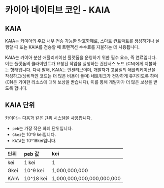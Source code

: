 # 카이아 네이티브 코인 - KAIA

## KAIA <a id="klay"></a>

KAIA는 카이아의 주요 내부 전송 가능한 암호화폐로, 스마트 컨트랙트를 생성하거나 실행할 때 또는 KAIA를 전송할 때 트랜잭션 수수료를 지불하는 데 사용됩니다.

KAIA는 카이아 분산 애플리케이션 플랫폼을 운영하기 위한 필수 요소, 즉 연료입니다. 이는 플랫폼의 클라이언트가 요청된 작업을 실행하는 컨센서스 노드 (CN)에게 지불하는 형태입니다. 다시 말해, KAIA는 인센티브이며, 개발자가 고품질의 애플리케이션을 작성하고(낭비적인 코드는 더 많은 비용이 들며) 네트워크가 건강하게 유지되도록 하며(CN은 기여한 리소스에 대해 보상을 받습니다), 이를 통해 개발자가 더 많은 보상을 받도록 합니다.

## KAIA 단위 <a id="units-of-klay"></a>

카이아는 다음과 같은 단위 시스템을 사용합니다.

- `peb`는 가장 작은 화폐 단위입니다.
- `Gkei`는 10^9 kei입니다.
- `KAIA`는 10^18kei입니다.

| 단위   | peb 값     | kei                       |
| :--- | :-------- | :------------------------ |
| kei  | 1 kei     | 1                         |
| Gkei | 10^9 kei  | 1,000,000,000             |
| KAIA | 10^18 kei | 1,000,000,000,000,000,000 |

<!-- 
#### APIs Related to KAIA Units <a id="apis-related-to-kaia-units"></a>

`kaia.toPeb` and `kaia.fromPeb` are convenient APIs for converting between KAIA units.

```text
$ ./kaia attach data/dd/kaia.ipc
...
> kaia.fromPeb(25, "peb")
"25"
> kaia.fromPeb(25, "Gpeb")
"0.000000025"
> kaia.fromPeb(25, "Gkei")
"0.000000025"
> kaia.fromPeb(25, "KAIA")
"0.000000000000000025"
> kaia.toPeb(25, "peb")
"25"
> kaia.toPeb(25, "Gkei")
"25000000000"
> kaia.toPeb(25, "KLAY")
"25000000000000000000"
```

You can get the list of all units supported by `kaia.toPeb` and `kaia.fromPeb` by sending an invalid unit string such as the one below.

```text
> kaia.toPeb(1, "something-does-not-exist")
Error: This unit doesn't exist, please use one of the following units
"noKLAY": "0"
"peb": "1"
"kpeb": "1000"
"Mpeb": "1000000"
"Gpeb": "1000000000"
"Gkei": "1000000000"
"uKLAY": "1000000000000"
"mKLAY": "1000000000000000"
"KLAY": "1000000000000000000"
"kKLAY": "1000000000000000000000"
"MKLAY": "1000000000000000000000000"
"GKLAY": "1000000000000000000000000000"
"TKLAY": "1000000000000000000000000000000"

    at web3.js:2170:19
    at web3.js:2255:49
    at <anonymous>:1:1
```
-->
